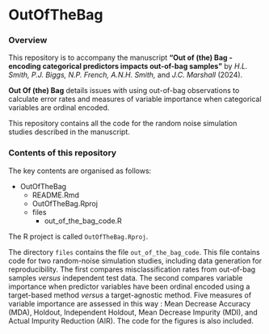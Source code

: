 # OutOfTheBag

### Overview

This repository is to accompany the manuscript **“Out of (the) Bag - encoding categorical predictors impacts out-of-bag samples”** by *H.L. Smith, P.J. Biggs, N.P. French, A.N.H. Smith,* and *J.C. Marshall* (2024).

**Out Of (the) Bag** details issues with using out-of-bag observations to calculate error rates and measures of variable importance when categorical variables are ordinal encoded.

This repository contains all the code for the random noise simulation studies described in the manuscript.

### Contents of this repository

The key contents are organised as follows:

-   OutOfTheBag
    -   README.Rmd
    -   OutOfTheBag.Rproj
    -   files
        - out_of_the_bag_code.R

The R project is called `OutOfTheBag.Rproj`.

The directory `files` contains the file `out_of_the_bag_code`. This file contains code for two random-noise simulation studies, including data generation for reproducibility. The first compares misclassification rates from out-of-bag samples *versus* independent test data. The second compares variable importance when predictor variables have been ordinal encoded using a target-based method *versus* a target-agnostic method. Five measures of variable importance are assessed in this way : Mean Decrease Accuracy (MDA), Holdout, Independent Holdout, Mean Decrease Impurity (MDI), and Actual Impurity Reduction (AIR). The code for the figures is also included.
